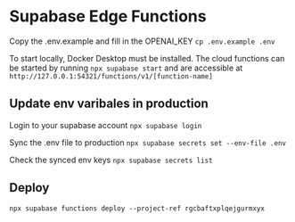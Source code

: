 # Supabase Edge Functions

Copy the .env.example and fill in the OPENAI_KEY
`cp .env.example .env`

To start locally, Docker Desktop must be installed. The cloud functions can be started by running `npx supabase start` and are accessible at `http://127.0.0.1:54321/functions/v1/[function-name]`

## Update env varibales in production

Login to your supabase account
`npx supabase login`

Sync the .env file to production
`npx supabase secrets set --env-file .env`

Check the synced env keys
`npx supabase secrets list`

## Deploy

`npx supabase functions deploy --project-ref rgcbaftxplqejgurmxyx`

